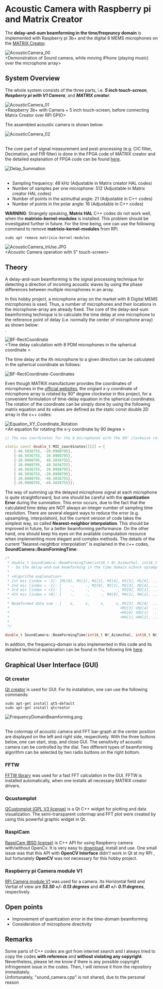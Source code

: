 # Acoustic Camera with Raspberry pi and Matrix Creator
The **delay-and-sum beamforming in the time/freqeuncy domain** is implemented with Raspberry pi 3b+ and the digital 8 MEMS microphones on the [MATRIX Creator](https://matrix-io.github.io/matrix-documentation/matrix-creator/overview/). 

![AcousticCamera_00](Pictures/AcousticCamera_00.gif)
</br><Demonstration of Sound camera, while moving iPhone (playing music) over the microphone array></br>

## System Overview
The whole system consists of the three parts, i.e. ***5 inch touch-screen***, ***Raspberry pi with V1 Camera***, and ***MATRIX creator***. 

![AcousticCamera_01](Pictures/AcousticCamera_01.JPG)
</br><Raspberry 3b+ with Camera + 5 inch touch-screen, before connecting Matrix Creator over RPi GPIO></br>

The assembled acoustic camera is shown below:</br>

![AcousticCamera_02](Pictures/AcousticCamera_02.JPG)
</br><The assembled acoustic camera></br>

The core part of signal measurement and post-processing (e.g. CIC filter, Decimation, and FIR filter) is done in the FPGA code of MATRIX creator and the detailed explanation of FPGA code can be found [here](https://github.com/Hoi-Jeon/Verilog-for-Mic-in-Matrix-Creator).


![Delay_Summation](Pictures/Delay_Summation.png)
</br><The schematic of the delay-and-sum beamformign in the time domain ></br>

- Sampling frequency: 48 kHz (Adjustable in Matrix creator HAL codes)
- Number of samples per one microphone: 512 (Adjustable in Matrix creator HAL codes)
- Number of points in the azimuthal angle: 21 (Adjustable in C++ codes)
- Number of points in the polar angle: 16 (Adjustable in C++ codes)


**WARNING**: Strangely speaking, **Matrix HAL** C++ codes do not work well, when the **matrixio-kernel-modules** is installed. This problem should be investigated further in future. For the time being, one can use the following command to remove **matrixio-kernel-modules** from RPi.

```
sudo apt remove matrixio-kernel-modules
```

![AcousticCamera_InUse.JPG](Pictures/AcousticCamera_InUse.JPG)
</br> <Acoustic Camera operation with 5" touch-screen> </br> 


## Theory
A delay-and-sum beamforming is the signal processing technique for detecting a direction of incoming acoustic waves by using the phase differences between multiple microphones in an array. </br>

In this hobby project, a microphone array on the market with 8 Digital MEMS microphones is used. Thus, a number of microphones and their locations in the microphone-array are already fixed. The core of the delay-and-sum beamforming technique is to calculate the time delay at one microphone to the reference point of delay (i.e. normally the center of microphone array) as shown below: </br>.

![BF-RectCoordinate](Pictures/BeamForming-RectangularCoordinate.png)
</br> <Time delay calculation with 8 PDM microphones in the spherical coordinate >

The time delay at the *i*th microphone to a given direction can be calculated in the spherical coordinate as follows:

![BF-RectCoordinate-Coordinates](Pictures/BeamForming-RectangularCoordinate_Delay_at_ith_Mic.png)
</br><The time delay at the ith microphone with respect to one point in the sound field grid>

Even though MATRIX manufacturer provides the coordinates of microphones in the [official websites](https://matrix-io.github.io/matrix-documentation/matrix-creator/resources/microphone/), the origianl x-y coordinate of microphone array is rotated by 90° degree clockwise in this project, for a convenient formulation of time-delay equation in the spherical coordinates. The rotation of the coordinate can be simply done by using the following matrix equation and its values are defined as the static const double 2D array in the c++ codes: </br>

![Equation_XY_Coordinate_Rotation](Pictures/Equation_XY_Coordinate_Rotation.png)
</br> <An equation for rotating the x-y coordinate by 90 degree >

```c++
// The new coordinates for the 8 microphones with the 90° clockwise rotated x-y coordinate

static const double_t MIC_coordinates[][2] = {
	{-48.5036755, -20.0908795},  
	{-48.5036755,  20.0908795},
	{-20.0908795,  48.5036755},
	{ 20.0908795,  48.5036755},
	{ 48.5036755,  20.0908795},
	{ 48.5036755, -20.0908795},
	{ 20.0908795, -48.5036755},
	{-20.0908795, -48.5036755}};
```

The way of summing up the delayed microphone signal at each microphone is quite straightforward, but one should be careful with the **quantization Error** during the summation. This error occurs, due to the fact that the calculated time delay are NOT always an integer number of sampling time resolution. There are several elegant ways to reduce the error (e.g. upsampling, interpolation), but the current version of code takes the simplest way, so called **Nearest-neighbor interpolation**. This should be improved in future, for a better beamforming performance. On the other hand, one should keep his eyes on the available computation resource when implementing more elegant and complex methods. The details of the current "Nearest-neightbor interpolation" is explained in the c++ codes, **SoundCamera::BeamFormingTime**:

```c++
/*
 * double_t SoundCamera::BeamFormingTime(int16_t Nr_Azimuthal, int16_t Nr_Polar)
 * - Do the delay-and-sum beamforming in the time domain wihout upsampling and interpolation
 *   
 * <Algorithm explanation>
 * 1st mic [index = -3]: [M1[0], M1[2], M1[3], M1[4], M1[5], M1[6], ...]
 * 2nd mic [index = -1]: [    -,     -, M2[0], M2[1], M2[3], M2[4], ...]
 * 3rd mic [index = +1]: [    -,     -,     -,     -, M3[0], M3[1], ...]
 * 4th mic [index = +0]: [    -,     -,     -, M4[0], M4[1], M4[2], ...]
 * 
 * Beamformed data sum : [    x,     x,     x,     x, M1[5]  M1[6]  ...
 *                                                   +M2[3] +M2[4]  ...
 *                                                   +M3[0] +M3[1]  ...
 *                                                   +M4[1],+M4[2], ...]
 * 
 */

double_t SoundCamera::BeamFormingTime(int16_t Nr_Azimuthal, int16_t Nr_Polar) 
```

In addtion, the frequency-domain is also implemented in this code and its detailed technical explanation can be found in the following link [here](https://www.acoustic-camera.com/en/services/noise-and-vibration-blog/delay-and-sum-beamforming-in-the-frequency-domain.html).


## Graphical User Interface (GUI)
### Qt creator
[Qt creator](https://www.qt.io/product/development-tools) is used for GUI. For its installation, one can use the following commands: </br>

```
sudo apt-get install qt5-default
sudo apt-get install qtcreator
```
![FrequencyDomainBeamforming.png](Pictures/FrequencyDomainBeamforming.png)
</br> <GUI of acoustic camera> </br> 

The colormap of acoustic camera and FFT bar-graph at the center position are displayed on the left and right side, respectively. With the three buttons below, one can start, stop, and close GUI. The sensitivity of acoustic camera can be controlled by the dial. Two different types of beamforming algorithm can be selected by two radio buttons on the right bottom. 

### FFTW
[FFTW library](https://wiki.qt.io/How_to_use_FFTW) was used for a fast FFT calculation in the GUI. FFTW is installed automatically, when one installs all necessary MATRIX creator drivers. </br>

### Qcustomplot
[QCustomplot (GPL V3 license)](https://www.qcustomplot.com/index.php/introduction) is a Qt C++ widget for plotting and data visualization. The semi-transparent colormap and FFT plot were created by using this powerful graphic widget in Qt. </br>

### RaspiCam
[RaspiCam (BSD license)](https://www.uco.es/investiga/grupos/ava/node/40) is C++ API for using Raspberry camera with/without OpenCv. It is very easy to [download](https://sourceforge.net/projects/raspicam/files/?), install and use. One small issue was that this API with **OpenCV Interface** didn't work in Qt at my RPi , but fortunately **OpenCV** was not necessary for this hobby project.
</br>

### Raspberry pi Camera module V1
[RPi Camera module V1](https://www.raspberrypi.org/documentation/hardware/camera/) was used for a camera. Its Horizontal field and Vertial of view are ***53.50 +/- 0.13 degrees*** and ***41.41 +/- 0.11 degrees***, respectively.
</br>

## Open points
- Improvement of quantization error in the time-domain beamforming
- Consideration of microphone directivity

## Remarks
Some parts of C++ codes are got from internet search and I always tried to copy the codes **with reference** and **without violating any copyright**. Nevertheless, please let me know if there is any possible copyright infringement issue in the codes. Then, I will remove it from the repository immediately.
</br>
Unfortunately, "sound_camera.cpp" is not shared, due to the personal reason
